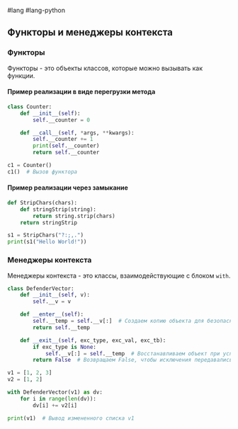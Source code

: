 #lang #lang-python 

## Функторы и менеджеры контекста

### Функторы
Функторы - это объекты классов, которые можно вызывать как функции.

#### Пример реализации в виде перегрузки метода
```python
class Counter:
    def __init__(self):
        self.__counter = 0

    def __call__(self, *args, **kwargs):
        self.__counter += 1
        print(self.__counter)
        return self.__counter

c1 = Counter()
c1()  # Вызов функтора
```

#### Пример реализации через замыкание
```python
def StripChars(chars):
    def stringStrip(string):
        return string.strip(chars)
    return stringStrip

s1 = StripChars("?:;,.")
print(s1("Hello World!"))
```

### Менеджеры контекста
Менеджеры контекста - это классы, взаимодействующие с блоком `with`.

```python
class DefenderVector:
    def __init__(self, v):
        self.__v = v

    def __enter__(self):
        self.__temp = self.__v[:]  # Создаем копию объекта для безопасных изменений
        return self.__temp

    def __exit__(self, exc_type, exc_val, exc_tb):
        if exc_type is None:
            self.__v[:] = self.__temp  # Восстанавливаем объект при успешном выполнении блока
        return False  # Возвращаем False, чтобы исключения передавались дальше

v1 = [1, 2, 3]
v2 = [1, 2]

with DefenderVector(v1) as dv:
    for i in range(len(dv)):
        dv[i] += v2[i]

print(v1)  # Вывод измененного списка v1
```
